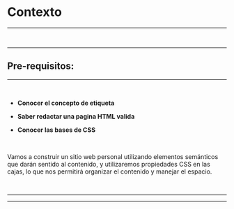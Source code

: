 # **Contexto**

---

<br>

---

## **Pre-requisitos:**

---

<br>

- **Conocer el concepto de etiqueta**

- **Saber redactar una pagina HTML valida**

- **Conocer las bases de CSS**

<br>

Vamos a construir un sitio web personal utilizando elementos semánticos que darán sentido al contenido, y utilizaremos propiedades CSS en las cajas, lo que nos permitirá organizar el contenido y manejar el espacio.

<br>

---

---
